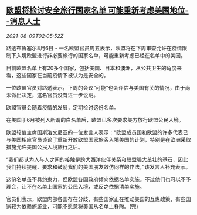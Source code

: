 <!--1628476263000-->
[欧盟将检讨安全旅行国家名单 可能重新考虑美国地位--消息人士](https://cn.reuters.com/article/eu-sources-travel-restrictions-0806-fri-idCNKBS2FA035)
------

<div><i>2021-08-09T02:05:52Z</i></div><p>路透布鲁塞尔8月6日 - 一名欧盟官员周五表示，欧盟将在下周审查允许在疫情限制下入境欧盟进行非必要旅行的国家名单，可能重新考虑已经在名单中的美国。</p><p>目前欧盟名单上有20多个国家，包括美国、日本和澳洲，从公共卫生的角度来看，这些国家在当前疫情下被认为是安全的。</p><p>一位欧盟官员对路透表示，下周的会议“可能”也会评估与美国有关的情况，由于尚未做出决定，这名官员没有进一步说明。</p><p>欧盟官员会随着疫情的发展，定期检讨这份名单。</p><p>在美国于6月被列入所谓的白名单后，欧盟已多次要求美方放行欧盟公民入境。</p><p>欧盟轮值主席国斯洛文尼亚的一位发言人表示：“欧盟成员国和欧盟的许多代表已与美国相应官员谈论了重新开放欧盟国家旅客入境美国的计划，特别是在欧洲采取措施允许美国公民入境旅行之后。</p><p>“我们都认为人与人之间的接触是跨大西洋伙伴关系和联盟强大茁壮的基石，因此我们持续提醒、要求和鼓励我们的美国朋友效仿同样的作法，”该发言人补充表示。</p><p>这份名单虽不具约束力，但欧盟各国政府倾向依据名单实施。不过他们也可以不予理会，让不在名单上国家的公民入境，或反之依据清单实施。</p><p>官员们表示，欧盟内部各国存在分歧，有些国家正在推动美国的互惠政策，有些国家较为依赖旅游业，可能不愿意将美国从名单上移除。(完)</p>
